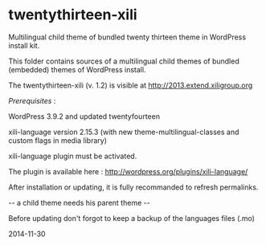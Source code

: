 twentythirteen-xili
===================

Multilingual child theme of bundled twenty thirteen theme in WordPress install kit.

This folder contains sources of a multilingual child themes of bundled (embedded) themes of WordPress install.

The twentythirteen-xili (v. 1.2) is visible at http://2013.extend.xiligroup.org

*Prerequisites* :

WordPress 3.9.2 and updated twentyfourteen

xili-language version 2.15.3 (with new theme-multilingual-classes and custom flags in media library)

xili-language plugin must be activated.

The plugin is available here : http://wordpress.org/plugins/xili-language/

After installation or updating, it is fully recommanded to refresh permalinks.

-- a child theme needs his parent theme --

Before updating don't forgot to keep a backup of the languages files (.mo)

2014-11-30